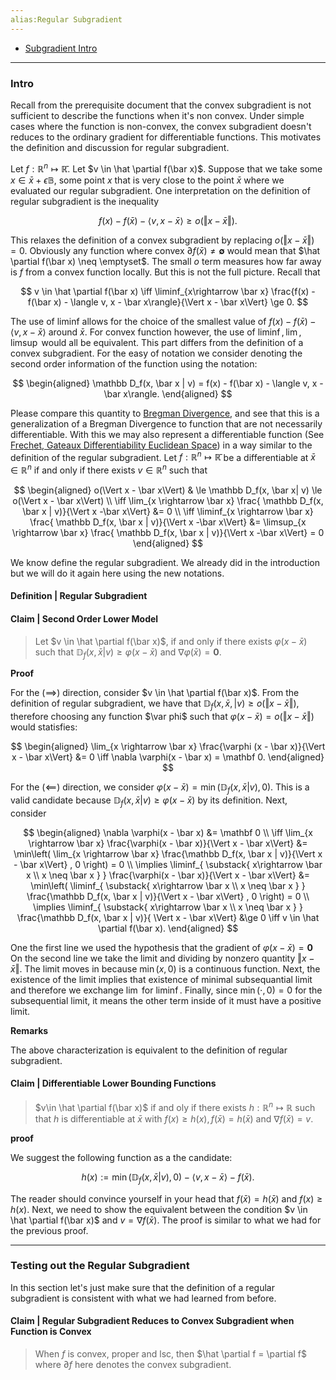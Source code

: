 ```yaml
---
alias:Regular Subgradient
---
```

- [Subgradient Intro](Subgradient%20Intro.md)

---
### **Intro**
Recall from the prerequisite document that the convex subgradient is not sufficient to describe the functions when it's non convex. 
Under simple cases where the function is non-convex, the convex subgradient doesn't reduces to the ordinary gradient for differentiable functions. 
This motivates the definition and discussion for regular subgradient. 

Let $f : \mathbb R^n \mapsto \mathbb{\bar R}$. 
Let $v \in \hat \partial f(\bar x)$. 
Suppose that we take some $x \in \bar x + \epsilon \mathbb B$, some point $x$ that is very close to the point $\bar x$ where we evaluated our regular subgradient. 
One interpretation on the definition of regular subgradient is the inequality 

$$
f(x) - f(\bar x) - \langle v, x - \bar x\rangle  \ge o(\Vert x - \bar x \Vert). 
$$

This relaxes the definition of a convex subgradient by replacing $o(\Vert x - \bar x\Vert) = 0$. 
Obviously any function where convex $\partial f(\bar x) \neq \mathbf \emptyset$ would mean that $\hat \partial f(\bar x) \neq \emptyset$. 
The small $o$ term measures how far away is $f$ from a convex function locally. 
But this is not the full picture. 
Recall that 

$$
v \in \hat \partial f(\bar x) \iff 
\liminf_{x\rightarrow \bar x} 
\frac{f(x) - f(\bar x) - \langle v, x - \bar x\rangle}{\Vert x - \bar x\Vert} \ge 0. 
$$


The use of liminf allows for the choice of the smallest value of $f(x) - f(\bar x) - \langle v, x - \bar x\rangle$ around $\bar x$. 
For convex function however, the use of $\liminf, \lim, \limsup$ would all be equivalent. 
This part differs from the definition of a convex subgradient. 
For the easy of notation we consider denoting the second order information of the function using the notation:

$$
\begin{aligned}
    \mathbb D_f(x, \bar x | v) = f(x) - f(\bar x) - \langle v, x - \bar x\rangle. 
\end{aligned}
$$

Please compare this quantity to [Bregman Divergence](Bregman%20Divergence.md), and see that this is a generalization of a Bregman Divergence to function that are not necessarily differentiable. 
With this we may also represent a differentiable function (See [Frechet, Gateaux Differentiability Euclidean Space](../MATH%20000%20Math%20Essential/Analysis/Frechet,%20Gateaux%20Differentiability%20Euclidean%20Space.md)) in a way similar to the definition of the regular subgradient. 
Let $f : \mathbb R^n \mapsto \mathbb {\bar R}$ be a differentiable at $\bar x \in \mathbb R^n$ if and only if there exists $v \in \mathbb R^n$ such that 

$$
\begin{aligned}
    o(\Vert x  - \bar x\Vert)
    & \le 
    \mathbb  D_f(x, \bar x| v) \le o(\Vert x - \bar x\Vert)
    \\
    \iff 
    \lim_{x \rightarrow \bar x} \frac{ \mathbb D_f(x, \bar x | v)}{\Vert x -\bar x\Vert}
    &= 0
    \\
    \iff 
    \liminf_{x \rightarrow \bar x} 
    \frac{ \mathbb D_f(x, \bar x | v)}{\Vert x -\bar x\Vert} &= 
    \limsup_{x \rightarrow \bar x} 
    \frac{ \mathbb D_f(x, \bar x | v)}{\Vert x -\bar x\Vert} = 0
\end{aligned}
$$

We know define the regular subgradient. 
We already did in the introduction but we will do it again here using the new notations. 

#### **Definition | Regular Subgradient**
> 


#### **Claim | Second Order Lower Model**
> Let $v \in \hat \partial f(\bar x)$, if and only if there exists $\varphi(x - \bar x)$ such that $\mathbb D_f (x, \bar x | v) \ge \varphi(x - \bar x)$ and $\nabla \varphi (\bar x) = \mathbf 0$. 

**Proof**

For the $(\implies)$ direction, consider $v \in \hat \partial f(\bar x)$. 
From the definition of regular subgradient, we have that $\mathbb D_f(x, \bar x, | v) \ge o(\Vert x - \bar x\Vert)$, therefore choosing any function $\var phi$ such that $\varphi (x - \bar x) = o(\Vert x - \bar x\Vert)$ would statisfies: 

$$
\begin{aligned}
    \lim_{x \rightarrow \bar x} \frac{\varphi (x - \bar x)}{\Vert x - \bar x\Vert} &= 0 \iff \nabla \varphi(x - \bar x) = \mathbf 0. 
\end{aligned}
$$

For the $(\impliedby)$ direction, we consider $\varphi(x - \bar x) = \min(\mathbb D_f(x , \bar x | v), 0)$.
This is a valid candidate because $\mathbb D_f(x, \bar x | v) \ge \varphi(x - \bar x)$ by its definition. 
Next, consider

$$
\begin{aligned}
    \nabla \varphi(x - \bar x) &= \mathbf 0 
    \\
    \iff
    \lim_{x \rightarrow \bar x} \frac{\varphi(x - \bar x)}{\Vert x - \bar x\Vert}
    &= \min\left(
        \lim_{x \rightarrow \bar x} 
        \frac{\mathbb D_f(x, \bar x | v)}{\Vert x - \bar x\Vert} , 0
    \right) = 0
    \\
    \implies
    \liminf_{
            \substack{
                x\rightarrow \bar x 
                \\
                x \neq \bar x
            }
        } \frac{\varphi(x - \bar x)}{\Vert x - \bar x\Vert}
    &= \min\left(
        \liminf_{
            \substack{
                x\rightarrow \bar x 
                \\
                x \neq \bar x
            }
        } 
        \frac{\mathbb D_f(x, \bar x | v)}{\Vert x - \bar x\Vert} , 0
    \right) = 0
    \\
    \implies 
    \liminf_{
        \substack{
                x\rightarrow \bar x 
                \\
                x \neq \bar x
            }
        } 
        \frac{\mathbb D_f(x, \bar x | v)}{ \Vert x - \bar x\Vert} &\ge 0 \iff v \in \hat \partial f(\bar x). 
\end{aligned}
$$

One the first line we used the hypothesis that the gradient of $\varphi(x - \bar x) = \mathbf 0$
On the second line we take the limit and dividing by nonzero quantity $\Vert x - \bar x\Vert$. 
The limit moves in because $\min(x, 0)$ is a continuous function. 
Next, the existence of the limit implies that existence of minimal subsequantial limit and therefore we exchange $\lim$ for $\liminf$. 
Finally, since $\min(\cdot, 0) = 0$ for the subsequential limit, it means the other term inside of it must have a positive limit. 

**Remarks**

The above characterization is equivalent to the definition of regular subgradient. 

#### **Claim | Differentiable Lower Bounding Functions**
> $v\in \hat \partial f(\bar x)$ if and oly if there exists $h : \mathbb R^n \mapsto \mathbb R$ such that $h$ is differentiable at $\bar x$ with $f(x) \ge h(x), f(\bar x) = h (\bar x)$ and $\nabla f(\bar x) = v$. 

**proof**

We suggest the following function as a the candidate:  

$$
h(x) := \min(\mathbb D_f(x, \bar x | v), 0)  - \langle  v, x - \bar x\rangle - f(\bar x). 
$$

The reader should convince yourself in your head that $f(\bar x) = h(\bar x)$ and $f(x) \ge h(x)$. 
Next, we need to show the equivalent between the condition $v \in \hat \partial f(\bar x)$ and $v = \nabla f(\bar x)$. 
The proof is similar to what we had for the previous proof. 




---
### **Testing out the Regular Subgradient** 

In this section let's just make sure that the definition of a regular subgradient is consistent with what we had learned from before. 


#### **Claim | Regular Subgradient Reduces to Convex Subgradient when Function is Convex**
> When $f$ is convex, proper and lsc, then $\hat \partial f = \partial f$ where $\partial f$ here denotes the convex subgradient. 

